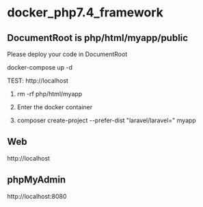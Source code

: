# docker_php7.4_framework

## DocumentRoot is php/html/myapp/public
Please deploy your code in DocumentRoot

docker-compose up -d

TEST: http://localhost

1. rm -rf php/html/myapp

2. Enter the docker container 

3. composer create-project --prefer-dist "laravel/laravel=" myapp

## Web
http://localhost

## phpMyAdmin
http://localhost:8080

